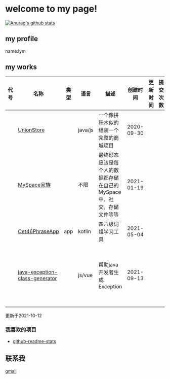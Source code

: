 # welcome to my page!

[![Anurag's github stats](https://github-readme-stats.vercel.app/api?username=helloliuyiming&show_icons=true)](https://github.com/anuraghazra/github-readme-stats)

## my profile

name:lym

## my works

| 代号 | 名称                                                         | 类型 | 语言    | 描述                                                         | 创建时间   | 更新时间 | 提交次数 | starts | forks | prides | 状态           |
| ---- | ------------------------------------------------------------ | ---- | ------- | ------------------------------------------------------------ | ---------- | -------- | -------- | ------ | ----- | ------ | -------------- |
|      | [UnionStore](https://github.com/helloliuyiming/UnionStore/pulls) |      | java/js | 一个像拼积木似的组装一个完整的商城项目                       | 2020-09-30 |          |          |        |       |        | 仅构思         |
|      | [MySpace家族](https://github.com/helloliuyiming/MySpace)     |      | 不限    | 最终形态应该是每个人的数据都存储在自己的MySpace中，社交，存储文件等等 | 2021-01-19 |          |          |        |       | 7      | 热火朝天准备中 |
|      | [Cet46PhraseApp](https://github.com/helloliuyiming/Cet46PhraseApp) | app  | kotlin  | 四六级词组学习工具                                           | 2021-05-04 |          |          |    ![](https://img.shields.io/github/stars/helloliuyiming/Cet46PhraseApp)    |   ![](https://img.shields.io/github/forks/helloliuyiming/Cet46PhraseApp)    | 5      | 已完成         |
|      | [java-exception-class-generator](https://github.com/helloliuyiming/java-exception-class-generator) |      | js/vue  | 帮助java开发者生成Exception                              | 2021-09-13 |          |          |   ![](https://img.shields.io/github/stars/helloliuyiming/java-exception-class-generator)     |   ![](https://img.shields.io/github/forks/helloliuyiming/java-exception-class-generator)    | 6      | 进行中(原型已完成)         |

更新于2021-10-12

### 我喜欢的项目

+ [github-readme-stats](https://github.com/anuraghazra/github-readme-stats)

## 联系我

[gmail](mailto:gliuyiming@gmail.com)
